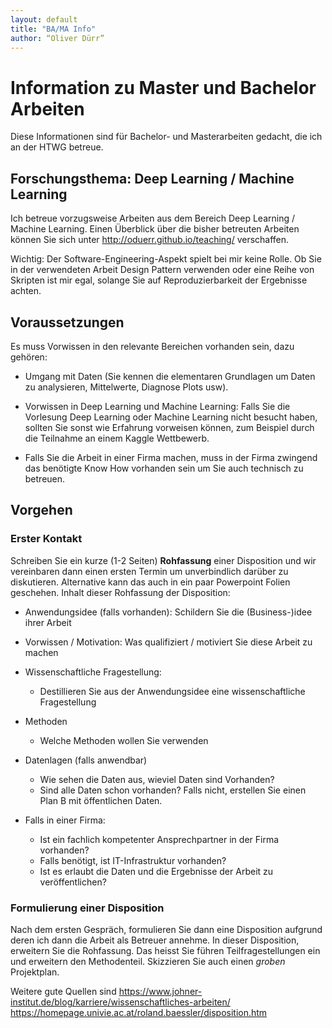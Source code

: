 ```yaml
---
layout: default
title: "BA/MA Info"
author: “Oliver Dürr”
---
```


# Information zu Master und Bachelor Arbeiten 
Diese Informationen sind für Bachelor- und Masterarbeiten gedacht, die ich an der HTWG betreue.  


## Forschungsthema: Deep Learning / Machine Learning
Ich betreue vorzugsweise Arbeiten aus dem Bereich Deep Learning / Machine Learning. Einen Überblick über die bisher betreuten Arbeiten können Sie sich unter http://oduerr.github.io/teaching/ verschaffen. 

Wichtig: Der Soft­ware­-En­gi­nee­ring-Aspekt spielt bei mir keine Rolle. Ob Sie in der verwendeten Arbeit Design Pattern verwenden oder eine Reihe von Skripten ist mir egal, solange Sie auf Reproduzierbarkeit der Ergebnisse achten. 


## Voraussetzungen
Es muss Vorwissen in den relevante Bereichen vorhanden sein, dazu gehören:

* Umgang mit Daten (Sie kennen die elementaren Grundlagen um Daten zu analysieren, Mittelwerte, Diagnose Plots usw).

* Vorwissen in Deep Learning und Machine Learning: Falls Sie die Vorlesung Deep Learning oder Machine Learning nicht besucht haben, sollten Sie sonst wie Erfahrung vorweisen können, zum Beispiel durch die Teilnahme an einem Kaggle Wettbewerb.

* Falls Sie die Arbeit in einer Firma machen, muss in der Firma zwingend das benötigte Know How vorhanden sein um Sie auch technisch zu betreuen.

## Vorgehen

### Erster Kontakt 
Schreiben Sie ein kurze (1-2 Seiten) **Rohfassung** einer Disposition und wir vereinbaren dann einen ersten Termin um unverbindlich darüber zu diskutieren. Alternative kann das auch in ein paar Powerpoint Folien geschehen. Inhalt dieser Rohfassung der Disposition: 

* Anwendungsidee (falls vorhanden): Schildern Sie die (Business-)idee ihrer Arbeit

* Vorwissen / Motivation: Was qualifiziert / motiviert Sie diese Arbeit zu machen 

* Wissenschaftliche Fragestellung:
	* Destillieren Sie aus der Anwendungsidee eine wissenschaftliche Fragestellung 

* Methoden
	* Welche Methoden wollen Sie verwenden

* Datenlagen (falls anwendbar)
	* Wie sehen die Daten aus, wieviel Daten sind Vorhanden?
	* Sind alle Daten schon vorhanden? Falls nicht, erstellen Sie einen Plan B mit öffentlichen Daten.

* Falls in einer Firma: 
	* Ist ein fachlich kompetenter Ansprechpartner in der Firma vorhanden? 
	* Falls benötigt, ist IT-Infrastruktur vorhanden?
	* Ist es erlaubt die Daten und die Ergebnisse der Arbeit zu veröffentlichen? 


### Formulierung einer Disposition
Nach dem ersten Gespräch, formulieren Sie dann eine Disposition aufgrund deren ich dann die Arbeit als Betreuer annehme. In dieser Disposition, erweitern Sie die Rohfassung. Das heisst Sie führen Teilfragestellungen ein und erweitern den Methodenteil. Skizzieren Sie auch einen *groben* Projektplan.

Weitere gute Quellen sind
https://www.johner-institut.de/blog/karriere/wissenschaftliches-arbeiten/
https://homepage.univie.ac.at/roland.baessler/disposition.htm





